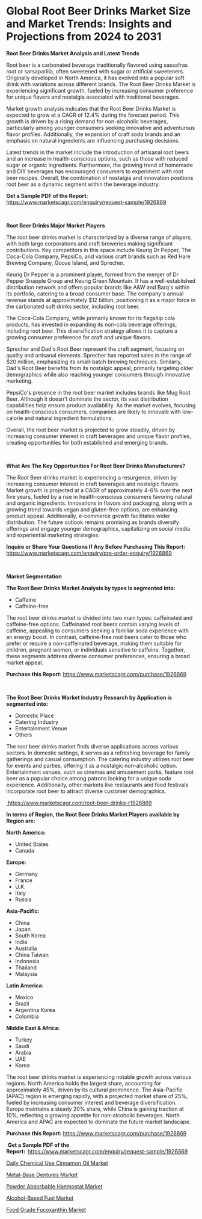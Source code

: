<p><h1>Global Root Beer Drinks Market Size and Market Trends: Insights and Projections from 2024 to 2031</h1></p><p><strong>Root Beer Drinks Market Analysis and Latest Trends</strong></p>
<p><p>Root beer is a carbonated beverage traditionally flavored using sassafras root or sarsaparilla, often sweetened with sugar or artificial sweeteners. Originally developed in North America, it has evolved into a popular soft drink with variations across different brands. The Root Beer Drinks Market is experiencing significant growth, fueled by increasing consumer preference for unique flavors and nostalgia associated with traditional beverages.</p><p>Market growth analysis indicates that the Root Beer Drinks Market is expected to grow at a CAGR of 12.4% during the forecast period. This growth is driven by a rising demand for non-alcoholic beverages, particularly among younger consumers seeking innovative and adventurous flavor profiles. Additionally, the expansion of craft soda brands and an emphasis on natural ingredients are influencing purchasing decisions.</p><p>Latest trends in the market include the introduction of artisanal root beers and an increase in health-conscious options, such as those with reduced sugar or organic ingredients. Furthermore, the growing trend of homemade and DIY beverages has encouraged consumers to experiment with root beer recipes. Overall, the combination of nostalgia and innovation positions root beer as a dynamic segment within the beverage industry.</p></p>
<p><strong>Get a Sample PDF of the Report:&nbsp;</strong> <a href="https://www.marketscagr.com/enquiry/request-sample/1926869?utm_campaign=1615&utm_medium=2&utm_source=Github&utm_content=ia&utm_term=25102024&utm_id=root-beer-drinks">https://www.marketscagr.com/enquiry/request-sample/1926869</a></p>
<p>&nbsp;</p>
<p><strong>Root Beer Drinks Major Market Players</strong></p>
<p><p>The root beer drinks market is characterized by a diverse range of players, with both large corporations and craft breweries making significant contributions. Key competitors in this space include Keurig Dr Pepper, The Coca-Cola Company, PepsiCo, and various craft brands such as Red Hare Brewing Company, Goose Island, and Sprecher. </p><p>Keurig Dr Pepper is a prominent player, formed from the merger of Dr Pepper Snapple Group and Keurig Green Mountain. It has a well-established distribution network and offers popular brands like A&W and Barq's within its portfolio, catering to a broad consumer base. The company's annual revenue stands at approximately $12 billion, positioning it as a major force in the carbonated soft drinks sector, including root beer.</p><p>The Coca-Cola Company, while primarily known for its flagship cola products, has invested in expanding its non-cola beverage offerings, including root beer. This diversification strategy allows it to capture a growing consumer preference for craft and unique flavors.</p><p>Sprecher and Dad's Root Beer represent the craft segment, focusing on quality and artisanal elements. Sprecher has reported sales in the range of $20 million, emphasizing its small-batch brewing techniques. Similarly, Dad's Root Beer benefits from its nostalgic appeal, primarily targeting older demographics while also reaching younger consumers through innovative marketing.</p><p>PepsiCo's presence in the root beer market includes brands like Mug Root Beer. Although it doesn't dominate the sector, its vast distribution capabilities help ensure product availability. As the market evolves, focusing on health-conscious consumers, companies are likely to innovate with low-calorie and natural ingredient formulations.</p><p>Overall, the root beer market is projected to grow steadily, driven by increasing consumer interest in craft beverages and unique flavor profiles, creating opportunities for both established and emerging brands.</p></p>
<p>&nbsp;</p>
<p><strong>What Are The Key Opportunities For Root Beer Drinks Manufacturers?</strong></p>
<p><p>The Root Beer drinks market is experiencing a resurgence, driven by increasing consumer interest in craft beverages and nostalgic flavors. Market growth is projected at a CAGR of approximately 4-6% over the next five years, fueled by a rise in health-conscious consumers favoring natural and organic ingredients. Innovations in flavors and packaging, along with a growing trend towards vegan and gluten-free options, are enhancing product appeal. Additionally, e-commerce growth facilitates wider distribution. The future outlook remains promising as brands diversify offerings and engage younger demographics, capitalizing on social media and experiential marketing strategies.</p></p>
<p><strong>Inquire or Share Your Questions If Any Before Purchasing This Report:</strong> <a href="https://www.marketscagr.com/enquiry/pre-order-enquiry/1926869?utm_campaign=1615&utm_medium=2&utm_source=Github&utm_content=ia&utm_term=25102024&utm_id=root-beer-drinks">https://www.marketscagr.com/enquiry/pre-order-enquiry/1926869</a></p>
<p>&nbsp;</p>
<p><strong>Market Segmentation</strong></p>
<p><strong>The Root Beer Drinks Market Analysis by types is segmented into:</strong></p>
<p><ul><li>Caffeine</li><li>Caffeine-free</li></ul></p>
<p><p>The root beer drinks market is divided into two main types: caffeinated and caffeine-free options. Caffeinated root beers contain varying levels of caffeine, appealing to consumers seeking a familiar soda experience with an energy boost. In contrast, caffeine-free root beers cater to those who prefer or require a non-caffeinated beverage, making them suitable for children, pregnant women, or individuals sensitive to caffeine. Together, these segments address diverse consumer preferences, ensuring a broad market appeal.</p></p>
<p><strong>Purchase this Report:&nbsp;</strong><a href="https://www.marketscagr.com/purchase/1926869?utm_campaign=1615&utm_medium=2&utm_source=Github&utm_content=ia&utm_term=25102024&utm_id=root-beer-drinks">https://www.marketscagr.com/purchase/1926869</a></p>
<p>&nbsp;</p>
<p><strong>The Root Beer Drinks Market Industry Research by Application is segmented into:</strong></p>
<p><ul><li>Domestic Place</li><li>Catering Industry</li><li>Entertainment Venue</li><li>Others</li></ul></p>
<p><p>The root beer drinks market finds diverse applications across various sectors. In domestic settings, it serves as a refreshing beverage for family gatherings and casual consumption. The catering industry utilizes root beer for events and parties, offering it as a nostalgic non-alcoholic option. Entertainment venues, such as cinemas and amusement parks, feature root beer as a popular choice among patrons looking for a unique soda experience. Additionally, other markets like restaurants and food festivals incorporate root beer to attract diverse customer demographics.</p></p>
<p><a href="https://www.marketscagr.com/root-beer-drinks-r1926869?utm_campaign=1615&utm_medium=2&utm_source=Github&utm_content=ia&utm_term=25102024&utm_id=root-beer-drinks">&nbsp;https://www.marketscagr.com/root-beer-drinks-r1926869</a></p>
<p><strong>In terms of Region, the Root Beer Drinks Market Players available by Region are:</strong></p>
<p>
    <p> <strong> North America: </strong>
        <ul>
            <li>United States</li>
            <li>Canada</li>
        </ul>
        </p> 
    <p> <strong> Europe: </strong>
        <ul>
            <li>Germany</li>
            <li>France</li>
            <li>U.K.</li>
            <li>Italy</li>
            <li>Russia</li>
        </ul>
        </p> 
    <p> <strong> Asia-Pacific: </strong>
        <ul>
            <li>China</li>
            <li>Japan</li>
            <li>South Korea</li>
            <li>India</li>
            <li>Australia</li>
            <li>China Taiwan</li>
            <li>Indonesia</li>
            <li>Thailand</li>
            <li>Malaysia</li>
        </ul>
        </p> 
    <p> <strong> Latin America: </strong>
        <ul>
            <li>Mexico</li>
            <li>Brazil</li>
            <li>Argentina Korea</li>
            <li>Colombia</li>
        </ul>
        </p> 
    <p> <strong> Middle East & Africa: </strong>
        <ul>
            <li>Turkey</li>
            <li>Saudi</li>
            <li>Arabia</li>
            <li>UAE</li>
            <li>Korea</li>
        </ul>
    </p>
    </p>
<p><p>The root beer drinks market is experiencing notable growth across various regions. North America holds the largest share, accounting for approximately 45%, driven by its cultural prominence. The Asia-Pacific (APAC) region is emerging rapidly, with a projected market share of 25%, fueled by increasing consumer interest and beverage diversification. Europe maintains a steady 20% share, while China is gaining traction at 10%, reflecting a growing appetite for non-alcoholic beverages. North America and APAC are expected to dominate the future market landscape.</p></p>
<p><strong>Purchase this Report: </strong><a href="https://www.marketscagr.com/purchase/1926869?utm_campaign=1615&utm_medium=2&utm_source=Github&utm_content=ia&utm_term=25102024&utm_id=root-beer-drinks">https://www.marketscagr.com/purchase/1926869</a></p>
<p>&nbsp;<strong>Get a Sample PDF of the Report:&nbsp;&nbsp;</strong><a href="https://www.marketscagr.com/enquiry/request-sample/1926869?utm_campaign=1615&utm_medium=2&utm_source=Github&utm_content=ia&utm_term=25102024&utm_id=root-beer-drinks">https://www.marketscagr.com/enquiry/request-sample/1926869</a></p>
<p><strong></strong></p>
<p><p><a href="https://www.linkedin.com/pulse/daily-chemical-use-cinnamon-oil-market-penetration-strategies-yyzte?utm_campaign=1615&utm_medium=2&utm_source=Github&utm_content=ia&utm_term=25102024&utm_id=root-beer-drinks">Daily Chemical Use Cinnamon Oil Market</a></p><p><a href="https://www.linkedin.com/pulse/metal-base-dentures-market-revolution-2024-2031-trends-shaping-rsu3f?utm_campaign=1615&utm_medium=2&utm_source=Github&utm_content=ia&utm_term=25102024&utm_id=root-beer-drinks">Metal-Base Dentures Market</a></p><p><a href="https://www.linkedin.com/pulse/powder-absorbable-haemostat-market-investigation-industry-evolution-7xtlf?utm_campaign=1615&utm_medium=2&utm_source=Github&utm_content=ia&utm_term=25102024&utm_id=root-beer-drinks">Powder Absorbable Haemostat Market</a></p><p><a href="https://www.linkedin.com/pulse/charting-future-comprehensive-analysis-global-alcohol-based-txmve?utm_campaign=1615&utm_medium=2&utm_source=Github&utm_content=ia&utm_term=25102024&utm_id=root-beer-drinks">Alcohol-Based Fuel Market</a></p><p><a href="https://www.linkedin.com/pulse/food-grade-fucoxanthin-market-ecosystem-competitive-landscape-xl9uc?utm_campaign=1615&utm_medium=2&utm_source=Github&utm_content=ia&utm_term=25102024&utm_id=root-beer-drinks">Food Grade Fucoxanthin Market</a></p></p>